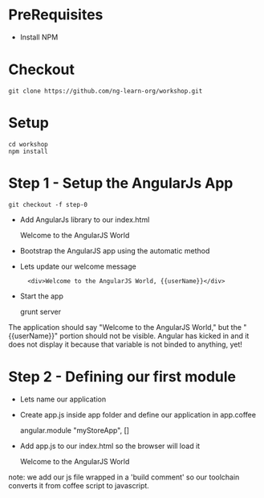 # PreRequisites

- Install NPM

# Checkout

    git clone https://github.com/ng-learn-org/workshop.git

# Setup

    cd workshop
    npm install

# Step 1 - Setup the AngularJs App

    git checkout -f step-0

- Add AngularJs library to our index.html

    <div>Welcome to the AngularJS World</div>
    <script src="bower_components/angular/angular.js"></script>
    </body>

- Bootstrap the AngularJS app using the automatic method

    <body ng-app>

- Lets update our welcome message

        <div>Welcome to the AngularJS World, {{userName}}</div>

- Start the app

    grunt server

The application should say "Welcome to the AngularJS World," but the "{{userName}}" portion should not be visible. Angular has kicked in and it does not display it because that variable is not binded to anything, yet!

# Step 2 - Defining our first module

- Lets name our application

    <body ng-app="myStoreApp">

- Create app.js inside app folder and define our application in app.coffee

    angular.module "myStoreApp", []

- Add app.js to our index.html so the browser will load it

    <div>Welcome to the AngularJS World</div>
    <script src="bower_components/angular/angular.js"></script>
    <!-- build:js({.tmp,app}) scripts/scripts.js -->
    <script src="scripts/app.js"></script>
    <!-- endbuild -->
    </body>

 note: we add our js file wrapped in a 'build comment' so our toolchain converts it from coffee script to javascript.






